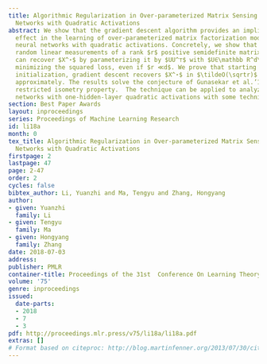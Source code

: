 ```yaml
---
title: Algorithmic Regularization in Over-parameterized Matrix Sensing and Neural
  Networks with Quadratic Activations
abstract: We show that the gradient descent algorithm provides an implicit regularization
  effect in the learning of over-parameterized matrix factorization models and one-hidden-layer
  neural networks with quadratic activations. Concretely, we show that given $\tildeO(dr^2)$
  random linear measurements of a rank $r$ positive semidefinite matrix $X^⋆$, we
  can recover $X^⋆$ by parameterizing it by $UU^⊤$ with $U∈\mathbb R^d\times d$ and
  minimizing the squared loss, even if $r ≪d$. We prove that starting from a small
  initialization, gradient descent recovers $X^⋆$ in $\tildeO(\sqrtr)$ iterations
  approximately. The results solve the conjecture of Gunasekar et al.’17 under the
  restricted isometry property.  The technique can be applied to analyzing neural
  networks with one-hidden-layer quadratic activations with some technical modifications.
section: Best Paper Awards
layout: inproceedings
series: Proceedings of Machine Learning Research
id: li18a
month: 0
tex_title: Algorithmic Regularization in Over-parameterized Matrix Sensing and Neural
  Networks with Quadratic Activations
firstpage: 2
lastpage: 47
page: 2-47
order: 2
cycles: false
bibtex_author: Li, Yuanzhi and Ma, Tengyu and Zhang, Hongyang
author:
- given: Yuanzhi
  family: Li
- given: Tengyu
  family: Ma
- given: Hongyang
  family: Zhang
date: 2018-07-03
address: 
publisher: PMLR
container-title: Proceedings of the 31st  Conference On Learning Theory
volume: '75'
genre: inproceedings
issued:
  date-parts:
  - 2018
  - 7
  - 3
pdf: http://proceedings.mlr.press/v75/li18a/li18a.pdf
extras: []
# Format based on citeproc: http://blog.martinfenner.org/2013/07/30/citeproc-yaml-for-bibliographies/
---
```

